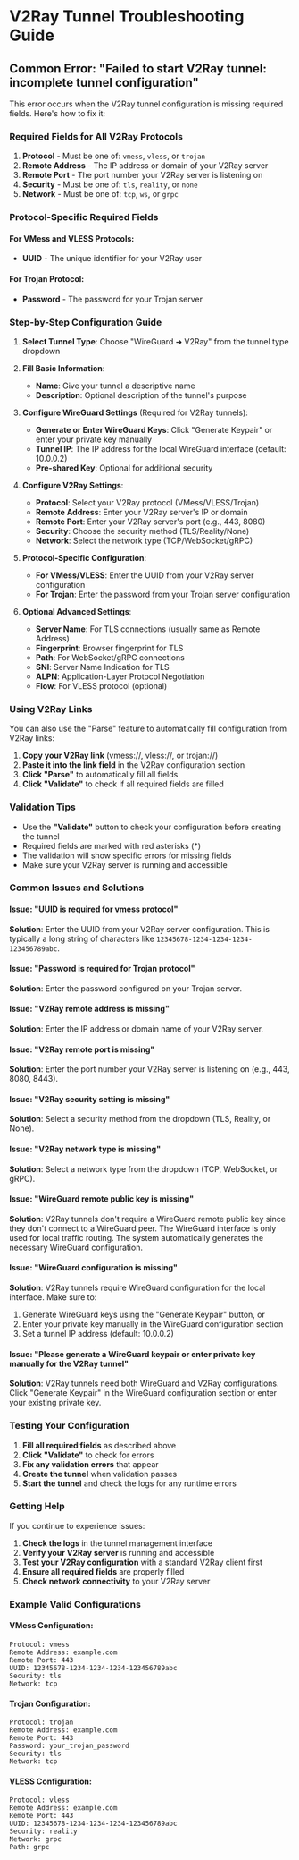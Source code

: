 # V2Ray Tunnel Troubleshooting Guide

## Common Error: "Failed to start V2Ray tunnel: incomplete tunnel configuration"

This error occurs when the V2Ray tunnel configuration is missing required fields. Here's how to fix it:

### Required Fields for All V2Ray Protocols

1. **Protocol** - Must be one of: `vmess`, `vless`, or `trojan`
2. **Remote Address** - The IP address or domain of your V2Ray server
3. **Remote Port** - The port number your V2Ray server is listening on
4. **Security** - Must be one of: `tls`, `reality`, or `none`
5. **Network** - Must be one of: `tcp`, `ws`, or `grpc`

### Protocol-Specific Required Fields

#### For VMess and VLESS Protocols:
- **UUID** - The unique identifier for your V2Ray user

#### For Trojan Protocol:
- **Password** - The password for your Trojan server

### Step-by-Step Configuration Guide

1. **Select Tunnel Type**: Choose "WireGuard ➜ V2Ray" from the tunnel type dropdown

2. **Fill Basic Information**:
   - **Name**: Give your tunnel a descriptive name
   - **Description**: Optional description of the tunnel's purpose

3. **Configure WireGuard Settings** (Required for V2Ray tunnels):
   - **Generate or Enter WireGuard Keys**: Click "Generate Keypair" or enter your private key manually
   - **Tunnel IP**: The IP address for the local WireGuard interface (default: 10.0.0.2)
   - **Pre-shared Key**: Optional for additional security

4. **Configure V2Ray Settings**:
   - **Protocol**: Select your V2Ray protocol (VMess/VLESS/Trojan)
   - **Remote Address**: Enter your V2Ray server's IP or domain
   - **Remote Port**: Enter your V2Ray server's port (e.g., 443, 8080)
   - **Security**: Choose the security method (TLS/Reality/None)
   - **Network**: Select the network type (TCP/WebSocket/gRPC)

5. **Protocol-Specific Configuration**:
   - **For VMess/VLESS**: Enter the UUID from your V2Ray server configuration
   - **For Trojan**: Enter the password from your Trojan server configuration

6. **Optional Advanced Settings**:
   - **Server Name**: For TLS connections (usually same as Remote Address)
   - **Fingerprint**: Browser fingerprint for TLS
   - **Path**: For WebSocket/gRPC connections
   - **SNI**: Server Name Indication for TLS
   - **ALPN**: Application-Layer Protocol Negotiation
   - **Flow**: For VLESS protocol (optional)

### Using V2Ray Links

You can also use the "Parse" feature to automatically fill configuration from V2Ray links:

1. **Copy your V2Ray link** (vmess://, vless://, or trojan://)
2. **Paste it into the link field** in the V2Ray configuration section
3. **Click "Parse"** to automatically fill all fields
4. **Click "Validate"** to check if all required fields are filled

### Validation Tips

- Use the **"Validate"** button to check your configuration before creating the tunnel
- Required fields are marked with red asterisks (*)
- The validation will show specific errors for missing fields
- Make sure your V2Ray server is running and accessible

### Common Issues and Solutions

#### Issue: "UUID is required for vmess protocol"
**Solution**: Enter the UUID from your V2Ray server configuration. This is typically a long string of characters like `12345678-1234-1234-1234-123456789abc`.

#### Issue: "Password is required for Trojan protocol"
**Solution**: Enter the password configured on your Trojan server.

#### Issue: "V2Ray remote address is missing"
**Solution**: Enter the IP address or domain name of your V2Ray server.

#### Issue: "V2Ray remote port is missing"
**Solution**: Enter the port number your V2Ray server is listening on (e.g., 443, 8080, 8443).

#### Issue: "V2Ray security setting is missing"
**Solution**: Select a security method from the dropdown (TLS, Reality, or None).

#### Issue: "V2Ray network type is missing"
**Solution**: Select a network type from the dropdown (TCP, WebSocket, or gRPC).

#### Issue: "WireGuard remote public key is missing"
**Solution**: V2Ray tunnels don't require a WireGuard remote public key since they don't connect to a WireGuard peer. The WireGuard interface is only used for local traffic routing. The system automatically generates the necessary WireGuard configuration.

#### Issue: "WireGuard configuration is missing"
**Solution**: V2Ray tunnels require WireGuard configuration for the local interface. Make sure to:
1. Generate WireGuard keys using the "Generate Keypair" button, or
2. Enter your private key manually in the WireGuard configuration section
3. Set a tunnel IP address (default: 10.0.0.2)

#### Issue: "Please generate a WireGuard keypair or enter private key manually for the V2Ray tunnel"
**Solution**: V2Ray tunnels need both WireGuard and V2Ray configurations. Click "Generate Keypair" in the WireGuard configuration section or enter your existing private key.

### Testing Your Configuration

1. **Fill all required fields** as described above
2. **Click "Validate"** to check for errors
3. **Fix any validation errors** that appear
4. **Create the tunnel** when validation passes
5. **Start the tunnel** and check the logs for any runtime errors

### Getting Help

If you continue to experience issues:

1. **Check the logs** in the tunnel management interface
2. **Verify your V2Ray server** is running and accessible
3. **Test your V2Ray configuration** with a standard V2Ray client first
4. **Ensure all required fields** are properly filled
5. **Check network connectivity** to your V2Ray server

### Example Valid Configurations

#### VMess Configuration:
```
Protocol: vmess
Remote Address: example.com
Remote Port: 443
UUID: 12345678-1234-1234-1234-123456789abc
Security: tls
Network: tcp
```

#### Trojan Configuration:
```
Protocol: trojan
Remote Address: example.com
Remote Port: 443
Password: your_trojan_password
Security: tls
Network: tcp
```

#### VLESS Configuration:
```
Protocol: vless
Remote Address: example.com
Remote Port: 443
UUID: 12345678-1234-1234-1234-123456789abc
Security: reality
Network: grpc
Path: grpc
``` 